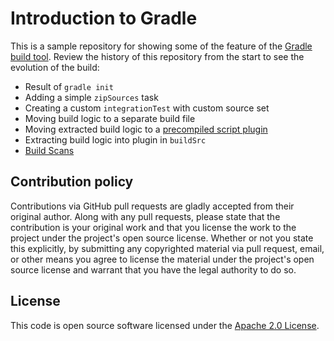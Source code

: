# Introduction to Gradle

This is a sample repository for showing some of the feature of the [Gradle build tool](https://gradle.org).
Review the history of this repository from the start to see the evolution of the build:

- Result of `gradle init`
- Adding a simple `zipSources` task
- Creating a custom `integrationTest` with custom source set
- Moving build logic to a separate build file
- Moving extracted build logic to a [precompiled script plugin](https://docs.gradle.org/current/userguide/kotlin_dsl.html#kotdsl:precompiled_plugins)
- Extracting build logic into plugin in `buildSrc`
- [Build Scans](https://docs.gradle.com/build-scan-plugin/)

## Contribution policy

Contributions via GitHub pull requests are gladly accepted from their original author. Along with any pull requests, please state that the contribution is your original work and that you license the work to the project under the project's open source license. Whether or not you state this explicitly, by submitting any copyrighted material via pull request, email, or other means you agree to license the material under the project's open source license and warrant that you have the legal authority to do so.

## License

This code is open source software licensed under the [Apache 2.0 License](https://www.apache.org/licenses/LICENSE-2.0.html).
